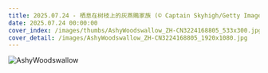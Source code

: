 ```yaml
---
title: 2025.07.24 - 栖息在树枝上的灰燕鵙家族 (© Captain Skyhigh/Getty Images)
date: 2025.07.24 00:00:00
cover_index: /images/thumbs/AshyWoodswallow_ZH-CN3224168805_533x300.jpg
cover_detail: /images/AshyWoodswallow_ZH-CN3224168805_1920x1080.jpg
---
```


![AshyWoodswallow](/images/AshyWoodswallow_ZH-CN3224168805_1920x1080.jpg)
